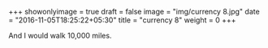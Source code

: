 +++
showonlyimage = true
draft = false
image = "img/currency 8.jpg"
date = "2016-11-05T18:25:22+05:30"
title = "currency 8"
weight = 0
+++

And I would walk 10,000 miles.

